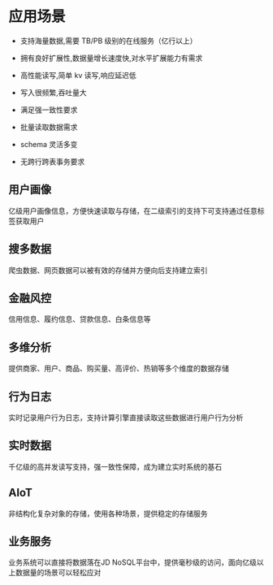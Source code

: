 # 应用场景

* 支持海量数据,需要 TB/PB 级别的在线服务（亿行以上）

* 拥有良好扩展性,数据量增长速度快,对水平扩展能力有需求

* 高性能读写,简单 kv 读写,响应延迟低

* 写入很频繁,吞吐量大

* 满足强一致性要求

* 批量读取数据需求

* schema 灵活多变

* 无跨行跨表事务要求

## 用户画像
亿级用户画像信息，方便快速读取与存储，在二级索引的支持下可支持通过任意标签获取用户


## 搜多数据
爬虫数据、网页数据可以被有效的存储并方便向后支持建立索引


## 金融风控
信用信息、履约信息、贷款信息、白条信息等

## 多维分析
提供商家、用户、商品、购买量、高评价、热销等多个维度的数据存储

## 行为日志
实时记录用户行为日志，支持计算引擎直接读取这些数据进行用户行为分析

## 实时数据
千亿级的高并发读写支持，强一致性保障，成为建立实时系统的基石

## AIoT
非结构化复杂对象的存储，使用各种场景，提供稳定的存储服务

## 业务服务
业务系统可以直接将数据落在JD NoSQL平台中，提供毫秒级的访问，面向亿级以上数据量的场景可以轻松应对